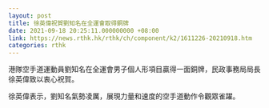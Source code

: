 ```yaml
---
layout: post
title: 徐英偉祝賀劉知名在全運會取得銅牌
date: 2021-09-18 20:25:11.000000000 +08:00
link: https://news.rthk.hk/rthk/ch/component/k2/1611226-20210918.htm
categories: rthk
---
```


港隊空手道運動員劉知名在全運會男子個人形項目贏得一面銅牌，民政事務局局長徐英偉致以衷心祝賀。

徐英偉表示，劉知名氣勢凌厲，展現力量和速度的空手道動作令觀眾雀躍。
